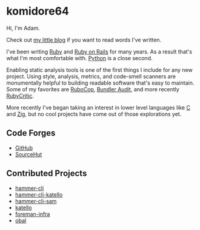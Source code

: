 # komidore64

Hi, I'm Adam.

Check out [my little blog](https://maprys.net) if you want to read words I've
written.

I've been writing [Ruby][rubylang] and [Ruby on Rails][ruby-on-rails] for many
years. As a result that's what I'm most comfortable with. [Python][pythonlang]
is a close second.

[rubylang]: https://www.ruby-lang.org/en/
[ruby-on-rails]: https://rubyonrails.org/
[pythonlang]: https://www.python.org/

Enabling static analysis tools is one of the first things I include for any new
project. Using style, analysis, metrics, and code-smell scanners are
monumentally helpful to building readable software that's easy to maintain.
Some of my favorites are [RuboCop][rubocop], [Bundler Audit][bundler-audit],
and more recently [RubyCritic][rubycritic].

[rubocop]: https://rubocop.org/
[bundler-audit]: https://github.com/rubysec/bundler-audit
[rubycritic]: https://github.com/whitesmith/rubycritic

More recently I've began taking an interest in lower level languages like
[C][c-lang] and [Zig][ziglang], but no cool projects have come out of those
explorations yet.

[c-lang]: https://www.open-std.org/jtc1/sc22/wg14/
[ziglang]: https://ziglang.org/

## Code Forges

- [GitHub](https://github.com/komidore64)
- [SourceHut](https://sr.ht/~komidore64)

## Contributed Projects

- [hammer-cli](https://github.com/theforeman/hammer-cli)
- [hammer-cli-katello](https://github.com/Katello/hammer-cli-katello)
- [hammer-cli-sam](https://github.com/Katello/hammer-cli-sam)
- [katello](https://github.com/Katello/katello)
- [foreman-infra](https://github.com/theforeman/foreman-infra)
- [obal](https://github.com/theforeman/obal)
